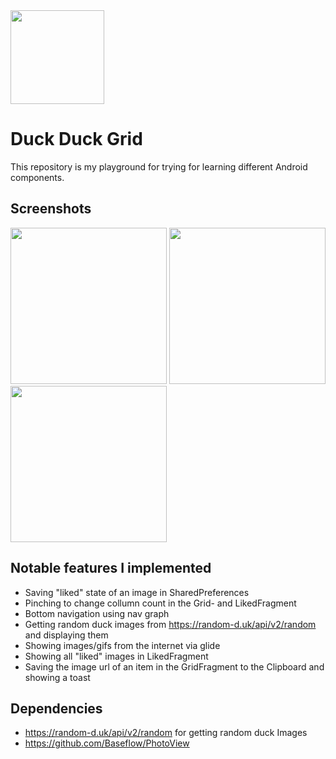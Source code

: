 <img src=https://github.com/oblassgit/DuckDuckGrid/assets/114983621/244bac5c-4c60-425c-91af-43e79579183a width=150>

# Duck Duck Grid
This repository is my playground for trying for learning different Android components.


## Screenshots
<div>
  <img src=https://github.com/oblassgit/DuckDuckGrid/assets/114983621/0118b172-058c-443e-89c5-d467b9329a90 width=250>
  <img src=https://github.com/oblassgit/DuckDuckGrid/assets/114983621/ad994d37-5ade-4fe6-846f-da050d48ed6a width=250>
  <img src=https://github.com/oblassgit/DuckDuckGrid/assets/114983621/e0c37655-c538-4e6b-a578-2b10a7f4d4e8 width=250>

</div>

## Notable features I implemented
- Saving "liked" state of an image in SharedPreferences
- Pinching to change collumn count in the Grid- and LikedFragment
- Bottom navigation using nav graph
- Getting random duck images from https://random-d.uk/api/v2/random and displaying them
- Showing images/gifs from the internet via glide
- Showing all "liked" images in LikedFragment
- Saving the image url of an item in the GridFragment to the Clipboard and showing a toast

## Dependencies
- https://random-d.uk/api/v2/random for getting random duck Images
- https://github.com/Baseflow/PhotoView
